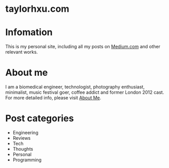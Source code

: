 taylorhxu.com
===================
# Infomation
This is my personal site, including all my posts on [Medium.com](https://medium.com/@taylorhxu) and other relevant works.

# About me
I am a biomedical engineer, technologist, photography enthusiast, minimalist, music festival goer, coffee addict and former London 2012 cast. For more detailed info, please visit [About Me](http://taylorhxu.com/about).


# Post categories
- Engineering
- Reviews
- Tech
- Thoughts
- Personal
- Programming
